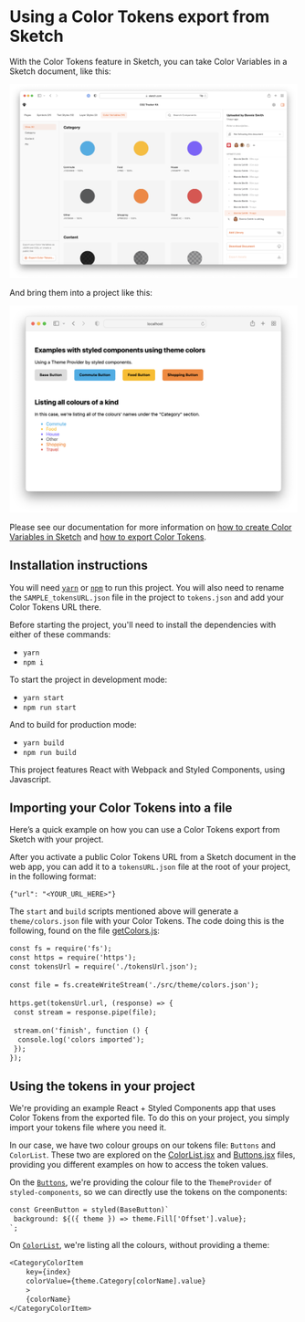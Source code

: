 # Using a Color Tokens export from Sketch

With the Color Tokens feature in Sketch, you can take Color Variables in a Sketch document, like this:

![example of Sketch Library](sketch-file-example.png)

And bring them into a project like this:

![example of output](project-example.png)

Please see our documentation for more information on [how to create Color Variables in Sketch](#) and [how to export Color Tokens](#).

## Installation instructions

You will need [`yarn`](https://classic.yarnpkg.com/lang/en/docs/install/) or [`npm`](https://docs.npmjs.com/downloading-and-installing-node-js-and-npm) to run this project. You will also need to rename the `SAMPLE_tokensURL.json` file in the project to `tokens.json` and add your Color Tokens URL there.

Before starting the project, you'll need to install the dependencies with either of these commands:

- `yarn`
- `npm i`

To start the project in development mode:

- `yarn start`
- `npm run start`

And to build for production mode:

- `yarn build`
- `npm run build`

This project features React with Webpack and Styled Components, using Javascript.

## Importing your Color Tokens into a file

Here’s a quick example on how you can use a Color Tokens export from Sketch with your project.

After you activate a public Color Tokens URL from a Sketch document in the web app, you can add it to a `tokensURL.json` file at the root of your project, in the following format:

```
{"url": "<YOUR_URL_HERE>"}
```

The `start` and `build` scripts mentioned above will generate a `theme/colors.json` file with your Color Tokens. The code doing this is the following, found on the file [getColors.js](getColors.js):

```
const fs = require('fs');
const https = require('https');
const tokensUrl = require('./tokensUrl.json');

const file = fs.createWriteStream('./src/theme/colors.json');

https.get(tokensUrl.url, (response) => {
 const stream = response.pipe(file);

 stream.on('finish', function () {
  console.log('colors imported');
 });
});

```

## Using the tokens in your project

We're providing an example React + Styled Components app that uses Color Tokens from the exported file. To do this on your project, you simply import your tokens file where you need it.

In our case, we have two colour groups on our tokens file: `Buttons` and `ColorList`. These two are explored on the [ColorList.jsx](/src/components/ColorList.jsx) and [Buttons.jsx](/src/components/Buttons.jsx) files, providing you different examples on how to access the token values.

On the [`Buttons`](/src/components/Buttons.jsx), we're providing the colour file to the `ThemeProvider` of `styled-components`, so we can directly use the tokens on the components:

```
const GreenButton = styled(BaseButton)`
 background: ${({ theme }) => theme.Fill['Offset'].value};
`;
```

On [`ColorList`](/src/components/ColorList.jsx), we're listing all the colours, without providing a theme:

```
<CategoryColorItem
    key={index}
    colorValue={theme.Category[colorName].value}
    >
    {colorName}
</CategoryColorItem>
```
